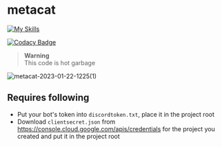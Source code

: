 # metacat
[![My Skills](https://skillicons.dev/icons?i=rust,discord,bots)](https://skillicons.dev)

[![Codacy Badge](https://app.codacy.com/project/badge/Grade/422c1f2b2d5b4638911cacb28165503d)](https://www.codacy.com/gh/ScrexyScroo/metacat/dashboard?utm_source=github.com&amp;utm_medium=referral&amp;utm_content=ScrexyScroo/metacat&amp;utm_campaign=Badge_Grade)

> **Warning** <br />
> This code is hot garbage

![metacat-2023-01-22-1225(1)](https://user-images.githubusercontent.com/30901276/213905363-cc05ec10-ee07-478b-8985-b1b3960cddfc.png)

## Requires following
- Put your bot's token into `discordtoken.txt`, place it in the project root
- Download `clientsecret.json` from https://console.cloud.google.com/apis/credentials for the project you created and put it in the project root
